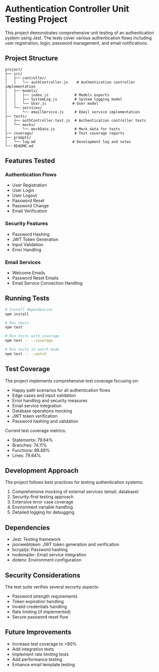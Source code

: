 # Authentication Controller Unit Testing Project

This project demonstrates comprehensive unit testing of an authentication system using Jest. The tests cover various authentication flows including user registration, login, password management, and email notifications.

## Project Structure

```
project/
├── src/
│   ├── controller/
│   │   └── authController.js    # Authentication controller implementation
│   ├── models/
│   │   ├── index.js            # Models exports
│   │   ├── SystemLog.js        # System logging model
│   │   └── User.js            # User model
│   └── services/
│       └── emailService.js     # Email service implementation
├── tests/
│   ├── authController.test.js  # Authentication controller tests
│   └── mocks/
│       └── mockData.js         # Mock data for tests
├── coverage/                   # Test coverage reports
├── prompts/
│   └── log.md                 # Development log and notes
└── README.md
```

## Features Tested

### Authentication Flows
- User Registration
- User Login
- User Logout
- Password Reset
- Password Change
- Email Verification

### Security Features
- Password Hashing
- JWT Token Generation
- Input Validation
- Error Handling

### Email Services
- Welcome Emails
- Password Reset Emails
- Email Service Connection Handling

## Running Tests

```bash
# Install dependencies
npm install

# Run tests
npm test

# Run tests with coverage
npm test -- --coverage

# Run tests in watch mode
npm test -- --watch
```

## Test Coverage

The project implements comprehensive test coverage focusing on:
- Happy path scenarios for all authentication flows
- Edge cases and input validation
- Error handling and security measures
- Email service integration
- Database operations mocking
- JWT token verification
- Password hashing and validation

Current test coverage metrics:
- Statements: 79.64%
- Branches: 74.11%
- Functions: 88.88%
- Lines: 79.64%

## Development Approach

The project follows best practices for testing authentication systems:
1. Comprehensive mocking of external services (email, database)
2. Security-first testing approach
3. Extensive error case coverage
4. Environment variable handling
5. Detailed logging for debugging

## Dependencies

- Jest: Testing framework
- jsonwebtoken: JWT token generation and verification
- bcryptjs: Password hashing
- nodemailer: Email service integration
- dotenv: Environment configuration

## Security Considerations

The test suite verifies several security aspects:
- Password strength requirements
- Token expiration handling
- Invalid credentials handling
- Rate limiting (if implemented)
- Secure password reset flow

## Future Improvements

- Increase test coverage to >90%
- Add integration tests
- Implement rate limiting tests
- Add performance testing
- Enhance email template testing
